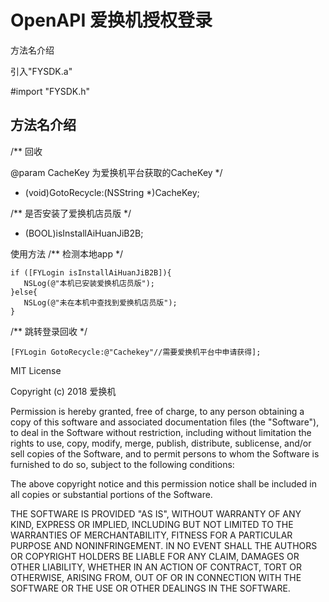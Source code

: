 # OpenAPI 爱换机授权登录

方法名介绍

引入"FYSDK.a"

#import "FYSDK.h"

方法名介绍
-------
/**
 回收

 @param CacheKey 为爱换机平台获取的CacheKey 
 */
+ (void)GotoRecycle:(NSString *)CacheKey;

/**
 是否安装了爱换机店员版
 */
+ (BOOL)isInstallAiHuanJiB2B;

使用方法
/**
 检测本地app
 */
```
if ([FYLogin isInstallAiHuanJiB2B]){
   NSLog(@"本机已安装爱换机店员版");
}else{
   NSLog(@"未在本机中查找到爱换机店员版");
}
```
/**
 跳转登录回收
 */
```
[FYLogin GotoRecycle:@"Cachekey"//需要爱换机平台中申请获得];
```






MIT License

Copyright (c) 2018 爱换机

Permission is hereby granted, free of charge, to any person obtaining a copy
of this software and associated documentation files (the "Software"), to deal
in the Software without restriction, including without limitation the rights
to use, copy, modify, merge, publish, distribute, sublicense, and/or sell
copies of the Software, and to permit persons to whom the Software is
furnished to do so, subject to the following conditions:

The above copyright notice and this permission notice shall be included in all
copies or substantial portions of the Software.

THE SOFTWARE IS PROVIDED "AS IS", WITHOUT WARRANTY OF ANY KIND, EXPRESS OR
IMPLIED, INCLUDING BUT NOT LIMITED TO THE WARRANTIES OF MERCHANTABILITY,
FITNESS FOR A PARTICULAR PURPOSE AND NONINFRINGEMENT. IN NO EVENT SHALL THE
AUTHORS OR COPYRIGHT HOLDERS BE LIABLE FOR ANY CLAIM, DAMAGES OR OTHER
LIABILITY, WHETHER IN AN ACTION OF CONTRACT, TORT OR OTHERWISE, ARISING FROM,
OUT OF OR IN CONNECTION WITH THE SOFTWARE OR THE USE OR OTHER DEALINGS IN THE
SOFTWARE.
